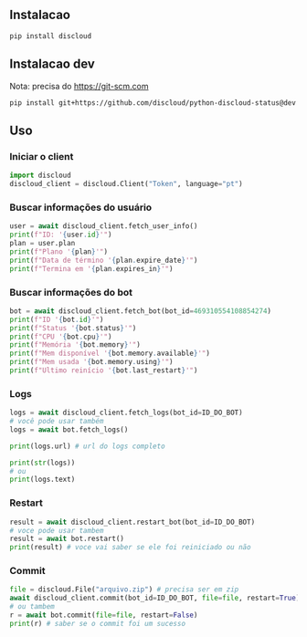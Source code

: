 ## Instalacao
```
pip install discloud
```
## Instalacao dev
Nota: precisa do https://git-scm.com 
```
pip install git+https://github.com/discloud/python-discloud-status@dev
```
## Uso
### Iniciar o client
```python
import discloud
discloud_client = discloud.Client("Token", language="pt")
```

### Buscar informações do usuário
```python
user = await discloud_client.fetch_user_info()
print(f"ID: '{user.id}'")
plan = user.plan
print(f"Plano '{plan}'")
print(f"Data de término '{plan.expire_date}'")
print(f"Termina em '{plan.expires_in}'")
```

### Buscar informações do bot
```python
bot = await discloud_client.fetch_bot(bot_id=469310554108854274)
print(f"ID '{bot.id}'")
print(f"Status '{bot.status}'")
print(f"CPU '{bot.cpu}'")
print(f"Memória '{bot.memory}'")
print(f"Mem disponível '{bot.memory.available}'")
print(f"Mem usada '{bot.memory.using}'")
print(f"Ultimo reinício '{bot.last_restart}'")
```

### Logs
```python
logs = await discloud_client.fetch_logs(bot_id=ID_DO_BOT)
# você pode usar também
logs = await bot.fetch_logs()

print(logs.url) # url do logs completo

print(str(logs))
# ou
print(logs.text)
```

### Restart
```python
result = await discloud_client.restart_bot(bot_id=ID_DO_BOT)
# voce pode usar tambem
result = await bot.restart()
print(result) # voce vai saber se ele foi reiniciado ou não
```

### Commit
```python
file = discloud.File("arquivo.zip") # precisa ser em zip
await discloud_client.commit(bot_id=ID_DO_BOT, file=file, restart=True)
# ou tambem
r = await bot.commit(file=file, restart=False)
print(r) # saber se o commit foi um sucesso 
```
